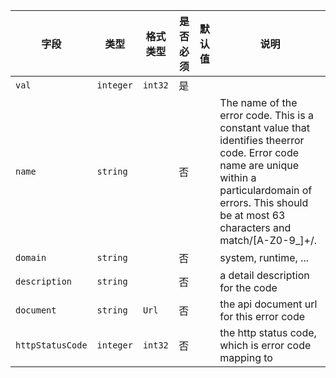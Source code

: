 | 字段 | 类型 | 格式类型 | 是否必须 | 默认值 | 说明 |
|---|---|---|---|---|---|
| `val` | `integer` | `int32` | 是 |  |  |
| `name` | `string` |  | 否 |  | The name of the error code. This is a constant value that identifies theerror code. Error code name are unique within a particulardomain of errors. This should be at most 63 characters and match/[A-Z0-9_]+/. |
| `domain` | `string` |  | 否 |  | system, runtime, ... |
| `description` | `string` |  | 否 |  | a detail description for the code |
| `document` | `string` | `Url` | 否 |  | the api document url for this error code |
| `httpStatusCode` | `integer` | `int32` | 否 |  | the http status code, which is error code mapping to |
